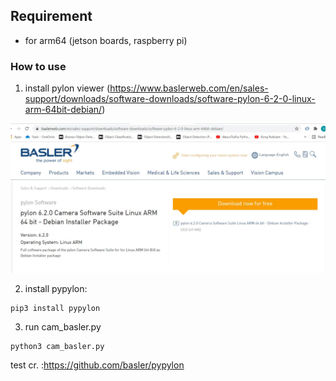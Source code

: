 ## Requirement 
- for arm64 (jetson boards, raspberry pi)

### How to use
1. install pylon viewer
(https://www.baslerweb.com/en/sales-support/downloads/software-downloads/software-pylon-6-2-0-linux-arm-64bit-debian/)

![alt text](https://github.com/NMB-MIC/utils/blob/main/cam/basler/pylon_software_arm64.JPG)

2. install pypylon:
```
pip3 install pypylon
```

3. run cam_basler.py 
```
python3 cam_basler.py
```
test
cr. :https://github.com/basler/pypylon
